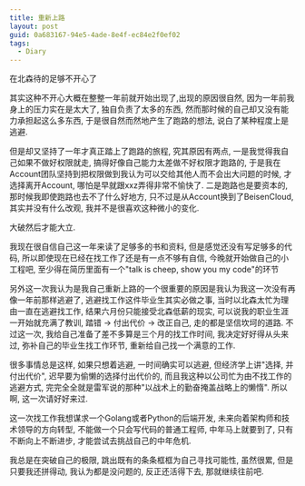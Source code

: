```yaml
---
title: 重新上路
layout: post
guid: 0a683167-94e5-4ade-8e4f-ec84e2f0ef02
tags:
  - Diary
---
```


在北森待的足够不开心了

其实这种不开心大概在整整一年前就开始出现了,出现的原因很自然, 因为一年前我身上的压力实在是太大了, 独自负责了太多的东西, 然而那时候的自己却又没有能力承担起这么多东西, 于是很自然而然地产生了跑路的想法, 说白了某种程度上是逃避. 

但是却又坚持了一年才真正踏上了跑路的旅程, 究其原因有两点, 一是我觉得我自己如果不做好权限就走, 搞得好像自己能力太差做不好权限才跑路的, 于是我在Account团队坚持到把权限做到我认为可以交给其他人而不会出大问题的时候, 才选择离开Account, 哪怕是早就跟xxz弄得非常不愉快了. 二是跑路也是要资本的, 那时候我即使跑路也去不了什么好地方, 只不过是从Account换到了BeisenCloud, 其实并没有什么改观, 我并不是很喜欢这种微小的变化. 

大破然后才能大立.

我现在很自信自己这一年来读了足够多的书和资料, 但是感觉还没有写足够多的代码, 所以即使现在已经在找工作了还是有一点不够有自信, 今晚就开始做自己的小工程吧, 至少得在简历里面有一个"talk is cheep, show you my code"的环节

另外这一次我认为是我自己重新上路的一个很重要的原因是我认为我这一次没有再像一年前那样逃避了, 逃避找工作这件毕业生其实必做之事, 当时以北森太忙为理由一直在逃避找工作, 结果六月份只能接受北森低薪的现实, 可以说我的职业生涯一开始就充满了教训, 踏错 -> 付出代价 -> 改正自己, 走的都是坚信坎坷的道路. 不过这一次, 我给自己准备了差不多算是三个月的找工作时间, 我决定好好得从头来过, 弥补自己的毕业生找工作环节, 重新给自己找一个满意的工作. 

很多事情总是这样, 如果只想着逃避, 一时间确实可以逃避, 但经济学上讲"选择, 并付出代价", 迟早要为偷懒的选择付出代价的, 而且我这种以公司忙为由不找工作的逃避方式, 完完全全就是雷军说的那种"以战术上的勤奋掩盖战略上的懒惰". 所以啊, 这一次请好好来过. 

这一次找工作我想谋求一个Golang或者Python的后端开发, 未来向着架构师和技术领导的方向转型, 不能做一个只会写代码的普通工程师, 中年马上就要到了, 只有不断向上不断进步, 才能尝试去挑战自己的中年危机. 

我总是在突破自己的极限, 跳出既有的条条框框为自己寻找可能性, 虽然很累, 但是只要我还拼得动, 我认为都是没问题的, 反正还活得下去, 那就继续往前吧. 